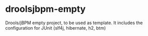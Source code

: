 droolsjbpm-empty
================

Drools/jBPM empty project, to be used as template. It includes the configuration for JUnit (slf4j, hibernate, h2, btm)
